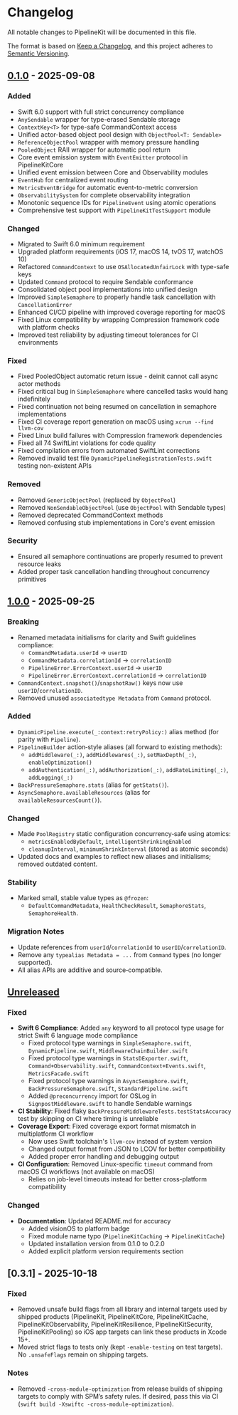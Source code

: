 # Changelog

All notable changes to PipelineKit will be documented in this file.

The format is based on [Keep a Changelog](https://keepachangelog.com/en/1.0.0/),
and this project adheres to [Semantic Versioning](https://semver.org/spec/v2.0.0.html).

## [0.1.0] - 2025-09-08

### Added
- Swift 6.0 support with full strict concurrency compliance
- `AnySendable` wrapper for type-erased Sendable storage
- `ContextKey<T>` for type-safe CommandContext access
- Unified actor-based object pool design with `ObjectPool<T: Sendable>`
- `ReferenceObjectPool` wrapper with memory pressure handling
- `PooledObject` RAII wrapper for automatic pool return
- Core event emission system with `EventEmitter` protocol in PipelineKitCore
- Unified event emission between Core and Observability modules
- `EventHub` for centralized event routing
- `MetricsEventBridge` for automatic event-to-metric conversion
- `ObservabilitySystem` for complete observability integration
- Monotonic sequence IDs for `PipelineEvent` using atomic operations
- Comprehensive test support with `PipelineKitTestSupport` module

### Changed
- Migrated to Swift 6.0 minimum requirement
- Upgraded platform requirements (iOS 17, macOS 14, tvOS 17, watchOS 10)
- Refactored `CommandContext` to use `OSAllocatedUnfairLock` with type-safe keys
- Updated `Command` protocol to require Sendable conformance
- Consolidated object pool implementations into unified design
- Improved `SimpleSemaphore` to properly handle task cancellation with `CancellationError`
- Enhanced CI/CD pipeline with improved coverage reporting for macOS
- Fixed Linux compatibility by wrapping Compression framework code with platform checks
- Improved test reliability by adjusting timeout tolerances for CI environments

### Fixed
- Fixed PooledObject automatic return issue - deinit cannot call async actor methods
- Fixed critical bug in `SimpleSemaphore` where cancelled tasks would hang indefinitely
- Fixed continuation not being resumed on cancellation in semaphore implementations
- Fixed CI coverage report generation on macOS using `xcrun --find llvm-cov`
- Fixed Linux build failures with Compression framework dependencies
- Fixed all 74 SwiftLint violations for code quality
- Fixed compilation errors from automated SwiftLint corrections
- Removed invalid test file `DynamicPipelineRegistrationTests.swift` testing non-existent APIs

### Removed
- Removed `GenericObjectPool` (replaced by `ObjectPool`)
- Removed `NonSendableObjectPool` (use `ObjectPool` with Sendable types)
- Removed deprecated CommandContext methods
- Removed confusing stub implementations in Core's event emission

### Security
- Ensured all semaphore continuations are properly resumed to prevent resource leaks
- Added proper task cancellation handling throughout concurrency primitives

## [1.0.0] - 2025-09-25

### Breaking
- Renamed metadata initialisms for clarity and Swift guidelines compliance:
  - `CommandMetadata.userId` → `userID`
  - `CommandMetadata.correlationId` → `correlationID`
  - `PipelineError.ErrorContext.userId` → `userID`
  - `PipelineError.ErrorContext.correlationId` → `correlationID`
- `CommandContext.snapshot()`/`snapshotRaw()` keys now use `userID`/`correlationID`.
- Removed unused `associatedtype Metadata` from `Command` protocol.

### Added
- `DynamicPipeline.execute(_:context:retryPolicy:)` alias method (for parity with `Pipeline`).
- `PipelineBuilder` action‑style aliases (all forward to existing methods):
  - `addMiddleware(_:)`, `addMiddlewares(_:)`, `setMaxDepth(_:)`, `enableOptimization()`
  - `addAuthentication(_:)`, `addAuthorization(_:)`, `addRateLimiting(_:)`, `addLogging(_:)`
- `BackPressureSemaphore.stats` (alias for `getStats()`).
- `AsyncSemaphore.availableResources` (alias for `availableResourcesCount()`).

### Changed
- Made `PoolRegistry` static configuration concurrency‑safe using atomics:
  - `metricsEnabledByDefault`, `intelligentShrinkingEnabled`
  - `cleanupInterval`, `minimumShrinkInterval` (stored as atomic seconds)
- Updated docs and examples to reflect new aliases and initialisms; removed outdated content.

### Stability
- Marked small, stable value types as `@frozen`:
  - `DefaultCommandMetadata`, `HealthCheckResult`, `SemaphoreStats`, `SemaphoreHealth`.

### Migration Notes
- Update references from `userId`/`correlationId` to `userID`/`correlationID`.
- Remove any `typealias Metadata = ...` from `Command` types (no longer supported).
- All alias APIs are additive and source‑compatible.

## [Unreleased]

### Fixed
- **Swift 6 Compliance**: Added `any` keyword to all protocol type usage for strict Swift 6 language mode compliance
  - Fixed protocol type warnings in `SimpleSemaphore.swift`, `DynamicPipeline.swift`, `MiddlewareChainBuilder.swift`
  - Fixed protocol type warnings in `StatsDExporter.swift`, `Command+Observability.swift`, `CommandContext+Events.swift`, `MetricsFacade.swift`
  - Fixed protocol type warnings in `AsyncSemaphore.swift`, `BackPressureSemaphore.swift`, `StandardPipeline.swift`
  - Added `@preconcurrency` import for OSLog in `SignpostMiddleware.swift` to handle Sendable warnings
- **CI Stability**: Fixed flaky `BackPressureMiddlewareTests.testStatsAccuracy` test by skipping on CI where timing is unreliable
- **Coverage Export**: Fixed coverage export format mismatch in multiplatform CI workflow
  - Now uses Swift toolchain's `llvm-cov` instead of system version
  - Changed output format from JSON to LCOV for better compatibility
  - Added proper error handling and debugging output
- **CI Configuration**: Removed Linux-specific `timeout` command from macOS CI workflows (not available on macOS)
  - Relies on job-level timeouts instead for better cross-platform compatibility

### Changed
- **Documentation**: Updated README.md for accuracy
  - Added visionOS to platform badge
  - Fixed module name typo (`PipelineKitCaching` → `PipelineKitCache`)
  - Updated installation version from 0.1.0 to 0.2.0
  - Added explicit platform version requirements section

[Unreleased]: https://github.com/gifton/PipelineKit/compare/v1.0.0...HEAD
[1.0.0]: https://github.com/gifton/PipelineKit/releases/tag/v1.0.0
[0.1.0]: https://github.com/gifton/PipelineKit/releases/tag/v0.1.0
## [0.3.1] - 2025-10-18

### Fixed
- Removed unsafe build flags from all library and internal targets used by shipped products (PipelineKit, PipelineKitCore, PipelineKitCache, PipelineKitObservability, PipelineKitResilience, PipelineKitSecurity, PipelineKitPooling) so iOS app targets can link these products in Xcode 15+.
- Moved strict flags to tests only (kept `-enable-testing` on test targets). No `.unsafeFlags` remain on shipping targets.

### Notes
- Removed `-cross-module-optimization` from release builds of shipping targets to comply with SPM’s safety rules. If desired, pass this via CI (`swift build -Xswiftc -cross-module-optimization`).
